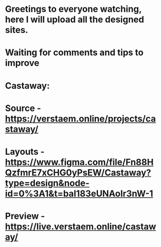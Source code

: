 # Greetings to everyone watching, here I will upload all the designed sites.
# Waiting for comments and tips to improve
#
# Castaway: 
# Source - https://verstaem.online/projects/castaway/
# Layouts - https://www.figma.com/file/Fn88HQzfmrE7xCHG0yPsEW/Castaway?type=design&node-id=0%3A1&t=baI183eUNAoIr3nW-1
# Preview - https://live.verstaem.online/castaway/
